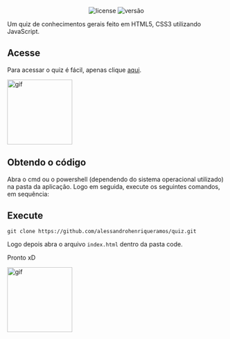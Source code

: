 <p align="center">
    <img src="https://img.shields.io/github/license/mashape/apistatus.svg" alt="license"/>
    <img src="https://img.shields.io/badge/version-1.0-blue" alt="versão">
</p>

Um quiz de conhecimentos gerais feito em HTML5, CSS3 utilizando JavaScript.

## Acesse

Para acessar o quiz é fácil, apenas clique [aqui](https://conhecimentosgerais.vercel.app/).

<img src="https://media.giphy.com/media/kbhgFU6739Zh3wZrn9/giphy.gif" alt="gif" height="150px" >

## Obtendo o código

Abra o cmd ou o powershell (dependendo do sistema operacional utilizado) na pasta da aplicação. Logo em seguida, execute os seguintes comandos, em sequência:

## Execute

```
git clone https://github.com/alessandrohenriqueramos/quiz.git
```

Logo depois abra o arquivo `index.html` dentro da pasta code.

Pronto xD

<img src="https://media.giphy.com/media/AFdcYElkoNAUE/giphy.gif" alt="gif" height="150px" >